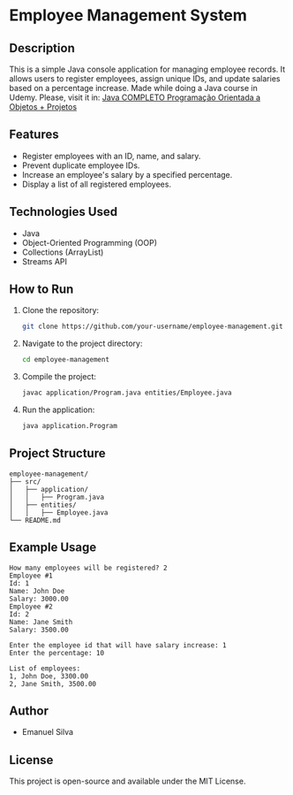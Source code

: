 # Employee Management System

## Description
This is a simple Java console application for managing employee records. It allows users to register employees, assign unique IDs, and update salaries based on a percentage increase. Made while doing a Java course in Udemy.
Please, visit it in: [Java COMPLETO Programação Orientada a Objetos + Projetos](https://www.udemy.com/course/java-curso-completo)

## Features
- Register employees with an ID, name, and salary.
- Prevent duplicate employee IDs.
- Increase an employee's salary by a specified percentage.
- Display a list of all registered employees.

## Technologies Used
- Java
- Object-Oriented Programming (OOP)
- Collections (ArrayList)
- Streams API

## How to Run
1. Clone the repository:
   ```sh
   git clone https://github.com/your-username/employee-management.git
   ```
2. Navigate to the project directory:
   ```sh
   cd employee-management
   ```
3. Compile the project:
   ```sh
   javac application/Program.java entities/Employee.java
   ```
4. Run the application:
   ```sh
   java application.Program
   ```

## Project Structure
```
employee-management/
├── src/
│   ├── application/
│   │   ├── Program.java
│   ├── entities/
│   │   ├── Employee.java
└── README.md
```

## Example Usage
```
How many employees will be registered? 2
Employee #1
Id: 1
Name: John Doe
Salary: 3000.00
Employee #2
Id: 2
Name: Jane Smith
Salary: 3500.00

Enter the employee id that will have salary increase: 1
Enter the percentage: 10

List of employees:
1, John Doe, 3300.00
2, Jane Smith, 3500.00
```

## Author
- Emanuel Silva

## License
This project is open-source and available under the MIT License.

